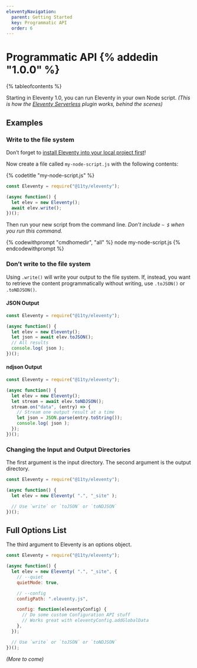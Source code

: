 ```yaml
---
eleventyNavigation:
  parent: Getting Started
  key: Programmatic API
  order: 6
---
```

# Programmatic API {% addedin "1.0.0" %}<!-- Beta 10 or Canary 50 -->

{% tableofcontents %}

Starting in Eleventy 1.0, you can run Eleventy in your own Node script. _(This is how the [Eleventy Serverless](/docs/plugins/serverless/) plugin works, behind the scenes)_

## Examples

### Write to the file system

Don’t forget to [install Eleventy into your local project first](/docs/getting-started/#step-2-install-eleventy)!

Now create a file called `my-node-script.js` with the following contents:

{% codetitle "my-node-script.js" %}

```js
const Eleventy = require("@11ty/eleventy");

(async function() {
  let elev = new Eleventy();
  await elev.write();
})();
```

Then run your new script from the command line. _Don’t include `~ $` when you run this command._

{% codewithprompt "cmdhomedir", "all" %}
node my-node-script.js
{% endcodewithprompt %}

### Don’t write to the file system

Using `.write()` will write your output to the file system. If, instead, you want to retrieve the content programmatically without writing, use `.toJSON()` or `.toNDJSON()`.

#### JSON Output

```js
const Eleventy = require("@11ty/eleventy");

(async function() {
  let elev = new Eleventy();
  let json = await elev.toJSON();
  // All results
  console.log( json );
})();
```

#### ndjson Output

```js
const Eleventy = require("@11ty/eleventy");

(async function() {
  let elev = new Eleventy();
  let stream = await elev.toNDJSON();
  stream.on("data", (entry) => {
    // Stream one output result at a time
    let json = JSON.parse(entry.toString());
    console.log( json );
  });
})();
```

### Changing the Input and Output Directories

The first argument is the input directory. The second argument is the output directory.

```js
const Eleventy = require("@11ty/eleventy");

(async function() {
  let elev = new Eleventy( ".", "_site" );

  // Use `write` or `toJSON` or `toNDJSON`
})();
```

## Full Options List

The third argument to Eleventy is an options object.

```js
const Eleventy = require("@11ty/eleventy");

(async function() {
  let elev = new Eleventy( ".", "_site", {
    // --quiet
    quietMode: true,

    // --config
    configPath: ".eleventy.js",

    config: function(eleventyConfig) {
      // Do some custom Configuration API stuff
      // Works great with eleventyConfig.addGlobalData
    },
  });

  // Use `write` or `toJSON` or `toNDJSON`
})();
```

_(More to come)_

<!--
    // Only useful if the first argument above is a single file (or glob)
    inputDir: ".",
-->

